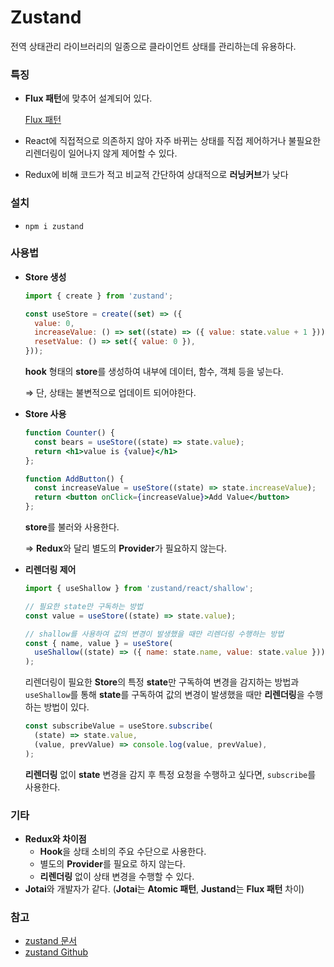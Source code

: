 # Zustand

전역 상태관리 라이브러리의 일종으로 클라이언트 상태를 관리하는데 유용하다.

### **특징**

- **Flux 패턴**에 맞추어 설계되어 있다.
    
    [Flux 패턴](../../%EC%9A%A9%EC%96%B4%20%EB%B0%8F%20%EA%B0%9C%EB%85%90%20a0699e3f6c1c431db628362ccea1ddaf/Flux%20%ED%8C%A8%ED%84%B4%20461e9ba469b24a2b85a0902cceafa4ee.md) 
    
- React에 직접적으로 의존하지 않아 자주 바뀌는 상태를 직접 제어하거나 불필요한 리렌더링이 일어나지 않게 제어할 수 있다.
- Redux에 비해 코드가 적고 비교적 간단하여 상대적으로 **러닝커브**가 낮다

### **설치**

- `npm i zustand`

### **사용법**

- **Store 생성**
    
    ```jsx
    import { create } from 'zustand';
    
    const useStore = create((set) => ({
      value: 0,
      increaseValue: () => set((state) => ({ value: state.value + 1 })),
      resetValue: () => set({ value: 0 }),
    }));
    ```
    
    **hook** 형태의 **store**를 생성하여 내부에 데이터, 함수, 객체 등을 넣는다.
    
    ⇒ 단, 상태는 불변적으로 업데이트 되어야한다. 
    
- **Store 사용**
    
    ```jsx
    function Counter() {
      const bears = useStore((state) => state.value);
      return <h1>value is {value}</h1>
    };
    
    function AddButton() {
      const increaseValue = useStore((state) => state.increaseValue);
      return <button onClick={increaseValue}>Add Value</button>
    };
    ```
    
    **store**를 불러와 사용한다.
    
    ⇒ **Redux**와 달리 별도의 **Provider**가 필요하지 않는다.
    

- **리렌더링 제어**
    
    ```jsx
    import { useShallow } from 'zustand/react/shallow';
    
    // 필요한 state만 구독하는 방법
    const value = useStore((state) => state.value);
    
    // shallow를 사용하여 값의 변경이 발생했을 때만 리렌더링 수행하는 방법
    const { name, value } = useStore(
      useShallow((state) => ({ name: state.name, value: state.value })),
    );
    ```
    
    리렌더링이 필요한 **Store**의 특정 **state**만 구독하여 변경을 감지하는 방법과 `useShallow`를 통해 **state**를 구독하여 값의 변경이 발생했을 때만 **리렌더링**을 수행하는 방법이 있다.
    
    ```jsx
    const subscribeValue = useStore.subscribe(
      (state) => state.value,
      (value, prevValue) => console.log(value, prevValue),
    );
    ```
    
    **리렌더링** 없이 **state** 변경을 감지 후 특정 요청을 수행하고 싶다면, `subscribe`를 사용한다.
    

### **기타**

- **Redux와 차이점**
    - **Hook**을 상태 소비의 주요 수단으로 사용한다.
    - 별도의 **Provider**를 필요로 하지 않는다.
    - **리렌더링** 없이 상태 변경을 수행할 수 있다.
- **Jotai**와 개발자가 같다. (**Jotai**는 **Atomic 패턴**, **Justand**는 **Flux 패턴** 차이)

### **참고**

- [zustand 문서](https://zustand-demo.pmnd.rs/)
- [zustand Github](https://github.com/pmndrs/zustand)